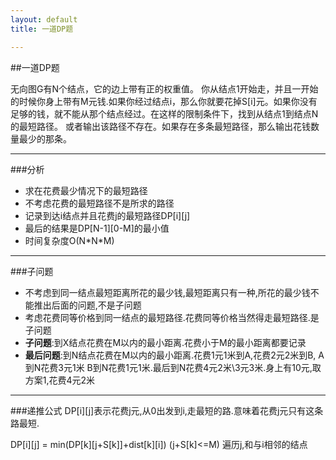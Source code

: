 ```yaml
---
layout: default
title: 一道DP题

---
```

##一道DP题

无向图G有N个结点，它的边上带有正的权重值。
你从结点1开始走，并且一开始的时候你身上带有M元钱.如果你经过结点i，那么你就要花掉S\[i\]元。如果你没有足够的钱，就不能从那个结点经过。在这样的限制条件下，找到从结点1到结点N的最短路径。 或者输出该路径不存在。如果存在多条最短路径，那么输出花钱数量最少的那条。 

---
###分析

-  求在花费最少情况下的最短路径
-  不考虑花费的最短路径不是所求的路径
-  记录到达i结点并且花费j的最短路径DP\[i\]\[j\]
-  最后的结果是DP\[N-1\]\[0-M\]的最小值
-  时间复杂度O\(N\*N\*M\)

---
###子问题

-  不考虑到同一结点最短距离所花的最少钱,最短距离只有一种,所花的最少钱不能推出后面的问题,不是子问题
-  考虑花费同等价格到同一结点的最短路径.花费同等价格当然得走最短路径.是子问题
-  **子问题**:到X结点花费在M以内的最小距离.花费小于M的最小距离都要记录
-  **最后问题**:到N结点花费在M以内的最小距离.花费1元1米到A,花费2元2米到B, A到N花费3元1米 B到N花费1元1米.最后到N花费4元2米\3元3米.身上有10元,取方案1,花费4元2米

---
###递推公式
DP\[i\]\[j\]表示花费j元,从0出发到i,走最短的路.意味着花费j元只有这条路最短.

DP\[i\]\[j\] = min\(DP\[k\]\[j+S\[k\]\]+dist\[k\]\[i\]\) \(j+S\[k\]<=M\) 遍历j,和与i相邻的结点

 